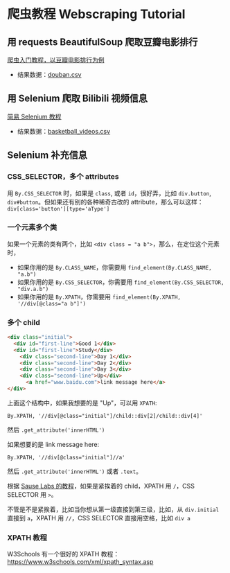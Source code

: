 # 爬虫教程 Webscraping Tutorial

## 用 requests BeautifulSoup 爬取豆瓣电影排行

[爬虫入门教程，以豆瓣电影排行为例](https://github.com/hongtaoh/webscraping-tutorial/blob/master/tutorials/douban_movie_250.ipynb)

  - 结果数据：[douban.csv](https://github.com/hongtaoh/webscraping-tutorial/blob/master/data/douban.csv)


## 用 Selenium 爬取 Bilibili 视频信息

[简易 Selenium 教程](https://github.com/hongtaoh/webscraping-tutorial/blob/master/tutorials/selenium-tutorial-bilibili.ipynb)

  - 结果数据：[basketball_videos.csv](https://github.com/hongtaoh/webscraping-tutorial/blob/master/data/basketball_videos.csv)
  


## Selenium 补充信息

### CSS_SELECTOR，多个 attributes

用 `By.CSS_SELECTOR` 时，如果是 `class`, 或者 `id`，很好弄，比如 `div.button`, `div#button`。但如果还有别的各种稀奇古改的 attribute，那么可以这样：`div[class='button'][type='aType']`

### 一个元素多个类
如果一个元素的类有两个，比如 `<div class = "a b">`，那么，在定位这个元素时，

  - 如果你用的是 `By.CLASS_NAME`，你需要用 `find_element(By.CLASS_NAME, "a.b")`
  - 如果你用的是 `By.CSS_SELECTOR`，你需要用 `find_element(By.CSS_SELECTOR, "div.a.b")`
  - 如果你用的是 `By.XPATH`，你需要用 `find_element(By.XPATH, '//div[@class="a b"]')`

### 多个 child

```html
<div class="initial">
  <div id="first-line">Good 1</div>
  <div id="first-line">Study</div>
    <div class="second-line">Day 1</div>
    <div class="second-line">Day 2</div>
    <div class="second-line">Day 3</div>
    <div class="second-line">Up</div>
      <a href="www.baidu.com">link message here</a>
</div>
```

上面这个结构中，如果我想要的是 "Up"，可以用 `XPATH`:

```
By.XPATH, '//div[@class="initial"]/child::div[2]/child::div[4]'
```

然后 `.get_attribute('innerHTML')`

如果想要的是 link message here:

```
By.XPATH, '//div[@class="initial"]//a'
```

然后 `.get_attribute('innerHTML')` 或者 `.text`。

根据 [Sause Labs 的教程](https://saucelabs.com/resources/articles/selenium-tips-css-selectors)，如果是紧挨着的 child，XPATH 用 `/`，CSS SELECTOR 用 `>`。

不管是不是紧挨着，比如当你想从第一级直接到第三级，比如，从 `div.initial` 直接到 `a`，XPATH 用 `//`，CSS SELECTOR 直接用空格，比如 `div a`

### XPATH 教程

W3Schools 有一个很好的 XPATH 教程：https://www.w3schools.com/xml/xpath_syntax.asp

